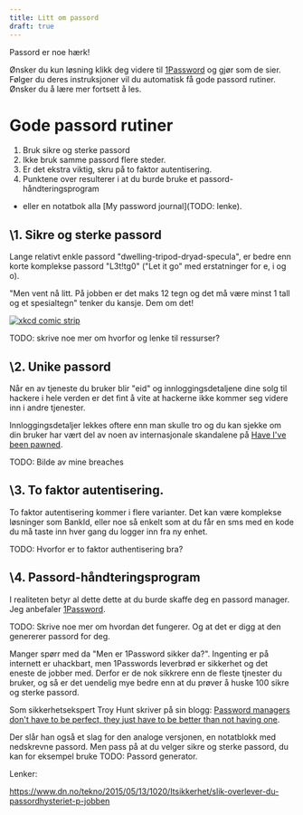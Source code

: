 ```yaml
---
title: Litt om passord
draft: true
---
```


Passord er noe hærk!

Ønsker du kun løsning klikk deg videre til [1Password](https://1password.com/) og gjør som de sier. Følger du deres instruksjoner vil du automatisk få gode passord rutiner. Ønsker du å lære mer fortsett å les.

# Gode passord rutiner

1. Bruk sikre og sterke passord
2. Ikke bruk samme passord flere steder.
3. Er det ekstra viktig, skru på to faktor autentisering.
4. Punktene over resulterer i at du burde bruke et passord-håndteringsprogram

* eller en notatbok alla [My password journal](TODO: lenke).

## \1. Sikre og sterke passord

Lange relativt enkle passord "dwelling-tripod-dryad-specula", er bedre enn korte komplekse passord "L3t!tg0" ("Let it go" med erstatninger for e, i og o).

"Men vent nå litt. På jobben er det maks 12 tegn og det må være minst 1 tall og et spesialtegn" tenker du kansje. Dem om det!

[![xkcd comic strip](https://xkcd.com/936/ "Password Strength")](https://xkcd.com/936/)

TODO: skrive noe mer om hvorfor og lenke til ressurser?

## \2. Unike passord

Når en av tjeneste du bruker blir "eid" og innloggingsdetaljene dine solg til hackere i hele verden er det fint å vite at hackerne ikke kommer seg videre inn i andre tjenester.

Innloggingsdetaljer lekkes oftere enn man skulle tro og du kan sjekke om din bruker har vært del av noen av internasjonale skandalene på [Have I've been pawned](https://haveibeenpwned.com/).

TODO: Bilde av mine breaches

## \3. To faktor autentisering.

To faktor autentisering kommer i flere varianter. Det kan være komplekse løsninger som BankId, eller noe så enkelt som at du får en sms med en kode du må taste inn hver gang du logger inn fra ny enhet.

TODO: Hvorfor er to faktor authentisering bra?

## \4. Passord-håndteringsprogram

I realiteten betyr al dette dette at du burde skaffe deg en passord manager. Jeg anbefaler [1Password](https://1password.com/).

TODO: Skrive noe mer om hvordan det fungerer. Og at det er digg at den genererer passord for deg.

Manger spørr med da "Men er 1Password sikker da?". Ingenting er på internett er uhackbart, men 1Passwords leverbrød er sikkerhet og det eneste de jobber med. Derfor er de nok sikkrere enn de fleste tjnester du bruker, og så er det uendelig mye bedre enn at du prøver å huske 100 sikre og sterke passord.

Som sikkerhetsekspert Troy Hunt skriver på sin blogg: [Password managers don't have to be perfect, they just have to be better than not having one](https://www.troyhunt.com/password-managers-dont-have-to-be-perfect-they-just-have-to-be-better-than-not-having-one/).

Der slår han også et slag for den analoge versjonen, en notatblokk med nedskrevne passord. Men pass på at du velger sikre og sterke passord, du kan for eksempel bruke TODO: Passord generator.

Lenker:

https://www.dn.no/tekno/2015/05/13/1020/Itsikkerhet/slik-overlever-du-passordhysteriet-p-jobben

